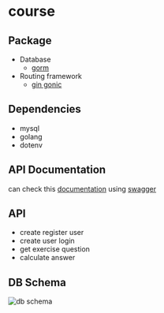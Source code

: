 # course

## Package

- Database
  - [gorm](https://gorm.io/)
- Routing framework
  - [gin gonic](https://gin-gonic.com/)

## Dependencies

- mysql
- golang
- dotenv

## API Documentation

can check this [documentation](./openapi.json) using [swagger](https://edit.swagger.io/)

## API

- create register user
- create user login
- get exercise question
- calculate answer

## DB Schema

![db schema](./db_diagram.png)
